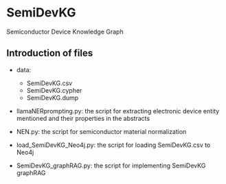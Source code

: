 # SemiDevKG
Semiconductor Device Knowledge Graph

## Introduction of files
- data:
  * SemiDevKG.csv
  * SemiDevKG.cypher
  * SemiDevKG.dump
  
- llamaNERprompting.py: the script for extracting electronic device entity mentioned and their properties in the abstracts
- NEN.py: the script for semiconductor material normalization
- load_SemiDevKG_Neo4j.py: the script for loading SemiDevKG.csv to Neo4j
- SemiDevKG_graphRAG.py: the script for implementing SemiDevKG graphRAG


